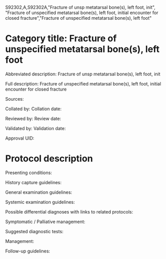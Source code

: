 S92302,A,S92302A,"Fracture of unsp metatarsal bone(s), left foot, init", "Fracture of unspecified metatarsal bone(s), left foot, initial encounter for closed fracture","Fracture of unspecified metatarsal bone(s), left foot"
# Category title: Fracture of unspecified metatarsal bone(s), left foot

Abbreviated description: Fracture of unsp metatarsal bone(s), left foot, init

Full description: Fracture of unspecified metatarsal bone(s), left foot, initial encounter for closed fracture

Sources:

Collated by:
Collation date:

Reviewed by:
Review date:

Validated by:
Validation date:

Approval UID:

# Protocol description

Presenting conditions:

History capture guidelines:

General examination guidelines:

Systemic examination guidelines:

Possible differential diagnoses with links to related protocols:

Symptomatic / Palliative management:

Suggested diagnostic tests:

Management:

Follow-up guidelines:
